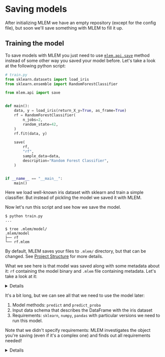 # Saving models

After initializing MLEM we have an empty repository (except for the config
file), but soon we'll save something with MLEM to fill it up.

## Training the model

To save models with MLEM you just need to use
[`mlem.api.save`](/doc/api-reference/save) method instead of some other way you
saved your model before. Let's take a look at the following python script:

```py
# train.py
from sklearn.datasets import load_iris
from sklearn.ensemble import RandomForestClassifier

from mlem.api import save


def main():
    data, y = load_iris(return_X_y=True, as_frame=True)
    rf = RandomForestClassifier(
        n_jobs=2,
        random_state=42,
    )
    rf.fit(data, y)

    save(
        rf,
        "rf",
        sample_data=data,
        description="Random Forest Classifier",
    )


if __name__ == "__main__":
    main()

```

Here we load well-known iris dataset with sklearn and train a simple classifier.
But instead of pickling the model we saved it with MLEM.

Now let's run this script and see how we save the model.

```cli
$ python train.py
...

$ tree .mlem/model/
.mlem/model
├── rf
└── rf.mlem
```

<admon type="tip">

By default, MLEM saves your files to `.mlem/` directory, but that can be
changed. See [Project Structure](/doc/user-guide/project-structure) for more
details.

</admon>

What we see here is that model was saved along with some metadata about it: `rf`
containing the model binary and `.mlem` file containing metadata. Let's take a
look at it:

<details>

### `$ cat .mlem/model/rf.mlem`

```yaml
artifacts:
  data:
    hash: 59440b4398b8d45d8ad64d8d407cfdf9
    size: 993
    uri: logreg
model_type:
  methods:
    predict:
      args:
        - name: data
          type_:
            columns:
              - ''
              - sepal length (cm)
              - sepal width (cm)
              - petal length (cm)
              - petal width (cm)
            dtypes:
              - int64
              - float64
              - float64
              - float64
              - float64
            index_cols:
              - ''
            type: dataframe
      name: predict
      returns:
        dtype: int64
        shape:
          - null
        type: ndarray
    predict_proba:
      args:
        - name: data
          type_:
            columns:
              - ''
              - sepal length (cm)
              - sepal width (cm)
              - petal length (cm)
              - petal width (cm)
            dtypes:
              - int64
              - float64
              - float64
              - float64
              - float64
            index_cols:
              - ''
            type: dataframe
      name: predict_proba
      returns:
        dtype: float64
        shape:
          - null
          - 3
        type: ndarray
    sklearn_predict:
      args:
        - name: X
          type_:
            columns:
              - ''
              - sepal length (cm)
              - sepal width (cm)
              - petal length (cm)
              - petal width (cm)
            dtypes:
              - int64
              - float64
              - float64
              - float64
              - float64
            index_cols:
              - ''
            type: dataframe
      name: predict
      returns:
        dtype: int64
        shape:
          - null
        type: ndarray
    sklearn_predict_proba:
      args:
        - name: X
          type_:
            columns:
              - ''
              - sepal length (cm)
              - sepal width (cm)
              - petal length (cm)
              - petal width (cm)
            dtypes:
              - int64
              - float64
              - float64
              - float64
              - float64
            index_cols:
              - ''
            type: dataframe
      name: predict_proba
      returns:
        dtype: float64
        shape:
          - null
          - 3
        type: ndarray
  type: sklearn
object_type: model
requirements:
  - module: sklearn
    version: 1.0.2
  - module: pandas
    version: 1.4.1
  - module: numpy
    version: 1.22.3
```

</details>

It's a bit long, but we can see all that we need to use the model later:

1. Model methods: `predict` and `predict_proba`
2. Input data schema that describes the DataFrame with the iris dataset
3. Requirements: `sklearn`, `numpy`, `pandas` with particular versions we need
   to run this model.

Note that we didn't specify requirements: MLEM investigates the object you're
saving (even if it's a complex one) and finds out all requirements needed!

<details>

### ⛳ Train

Tag:
[2-train](https://github.com/iterative/example-mlem-get-started/tree/2-train)

```cli
$ git add .mlem/model
$ git commit -m "Train the model"
$ git diff 2-train
```

</details>

